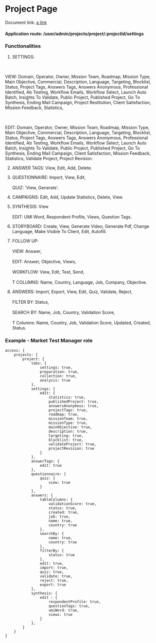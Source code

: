 # Project Page

Document link:
[a link](https://docs.google.com/document/d/1P083gvT8ObRR4v5uvOoBDRMttz4MKj3qXYozsu4PNx8/edit)

#### Application route: /user/admin/projects/project/:projectId/settings

### Functionalities

1. SETTINGS: 

<br><br>VIEW: Domain, Operator, Owner, Mission Team, Roadmap, Mission Type, Main Objective, Commercial, Description, Language, Targeting, Blocklist, Status, Project Tags, Answers Tags, Answers Anonymous, Professional Identified, Ab Testing, Workflow Emails, Workflow Select, Launch Auto Batch, Insights To Validate, Public Project, Published Project, Go To Synthesis, Ending Mail Campaign, Project Restitution, Client Satisfaction, Mission Feedback, Statistics, 

<br><br>EDIT: Domain, Operator, Owner, Mission Team, Roadmap, Mission Type, Main Objective, Commercial, Description, Language, Targeting, Blocklist, Status, Project Tags, Answers Tags, Answers Anonymous, Professional Identified, Ab Testing, Workflow Emails, Workflow Select, Launch Auto Batch, Insights To Validate, Public Project, Published Project, Go To Synthesis, Ending Mail Campaign, Client Satisfaction, Mission Feedback, Statistics, Validate Project, Project Revision.

2. ANSWER TAGS: View, Edit, Add, Delete.

3. QUESTIONNAIRE: Import, View, Edit, 
<br><br>QUIZ: 'View, Generate'. 

4. CAMPAIGNS: Edit, Add, Update Statistics, Delete, View.
 
5. SYNTHESIS: View
<br><br>EDIT: UMI Word, Respondent Profile, Views, Question Tags.

6. STORYBOARD: Create, View, Generate Video, Generate Pdf, Change Language, Make Visible To Client, Edit, Autofill. 

7. FOLLOW UP:
<br><br>VIEW: Answer, 
<br><br>EDIT: Answer, Objective, Views,
<br><br>WORKFLOW: View, Edit, Test, Send,
<br><br>T COLUMNS: Name, Country, Language, Job, Company, Objective.  

8. ANSWERS: Import, Export, View, Edit, Quiz, Validate, Reject,
<br><br>FILTER BY:  Status, 
<br><br>SEARCH BY:  Name, Job, Country, Validation Score, 
<br><br>T Columns:  Name, Country, Job, Validation Score, Updated, Created, Status.


### Example - Market Test Manager role

```
access: { 
    projects: { 
        project: {
            tabs: {
                settings: true,
                preparation: true,
                collection: true,
                analysis: true
            },
            settings: {
                edit: {
                    statistics: true,
                    publishedProject: true,
                    answersAnonymous: true,
                    projectTags: true,
                    roadmap: true,
                    missionTeam: true,
                    missionType: true,
                    mainObjective: true,
                    description: true,
                    targeting: true,
                    blocklist: true,
                    validateProject: true,
                    projectRevision: true
                }
            },
            answerTags: {
                edit: true
            },
            questionnaire: {
                quiz: {
                    view: true
                }
            },
            answers: {
                tableColumns: {
                    validationScore: true,
                    status: true,
                    created: true,
                    job: true,
                    name: true,
                    country: true
                },
                searchBy: {
                    name: true,
                    country: true
                },
                filterBy: {
                    status: true
                },
                edit: true,
                import: true,
                quiz: true,
                validate: true,
                reject: true,
                export: true
            },
            synthesis: {
                edit : {
                    respondentProfile: true,
                    questionTags: true,
                    umiWord: true,
                    views: true
                }
            },
        }
    } 
}

```
